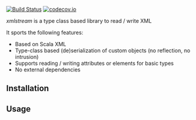 [![Build Status](https://travis-ci.org/mthaler/xmlstream.png)](https://travis-ci.org/mthaler/xmlstream)
[![codecov.io](http://codecov.io/github/mthaler/xmlstream/coverage.svg?branch=master)](http://codecov.io/github/mthaler/xmlstream?branch=master)

_xmlstream_ is a type class based library to read / write XML

It sports the following features:

* Based on Scala XML
* Type-class based (de)serialization of custom objects (no reflection, no intrusion)
* Supports reading / writing attributes or elements for basic types
* No external dependencies

## Installation

## Usage
